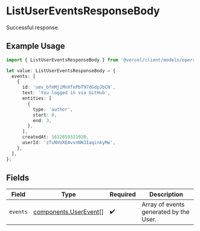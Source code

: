 # ListUserEventsResponseBody

Successful response.

## Example Usage

```typescript
import { ListUserEventsResponseBody } from '@vercel/client/models/operations';

let value: ListUserEventsResponseBody = {
  events: [
    {
      id: 'uev_bfmMjiMnXfnPbT97dGdpJbCN',
      text: 'You logged in via GitHub',
      entities: [
        {
          type: 'author',
          start: 0,
          end: 3,
        },
      ],
      createdAt: 1632859321020,
      userId: 'zTuNVUXEAvvnNN3IaqinkyMw',
    },
  ],
};
```

## Fields

| Field    | Type                                                           | Required           | Description                            |
| -------- | -------------------------------------------------------------- | ------------------ | -------------------------------------- |
| `events` | [components.UserEvent](../../models/components/userevent.md)[] | :heavy_check_mark: | Array of events generated by the User. |
